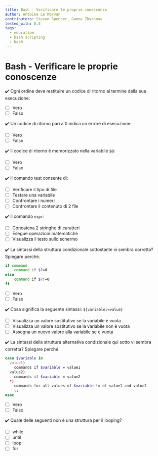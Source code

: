 ```yaml
---
title: Bash - Verificare le proprie conoscenze
author: Antoine Le Morvan
contributors: Steven Spencer, Ganna Zhyrnova
tested_with: 8.5
tags:
  - education
  - bash scripting
  - bash
---
```


# Bash - Verificare le proprie conoscenze

:heavy_check_mark: Ogni ordine deve restituire un codice di ritorno al termine della sua esecuzione:

- [ ] Vero
- [ ] Falso

:heavy_check_mark: Un codice di ritorno pari a 0 indica un errore di esecuzione:

- [ ] Vero
- [ ] Falso

:heavy_check_mark: Il codice di ritorno è memorizzato nella variabile `$@`:

- [ ] Vero
- [ ] Falso

:heavy_check_mark: Il comando test consente di:

- [ ] Verificare il tipo di file
- [ ] Testare una variabile
- [ ] Confrontare i numeri
- [ ] Confrontare il contenuto di 2 file

:heavy_check_mark: Il comando `expr`:

- [ ] Concatena 2 stringhe di caratteri
- [ ] Esegue operazioni matematiche
- [ ] Visualizza il testo sullo schermo

:heavy_check_mark: La sintassi della struttura condizionale sottostante vi sembra corretta? Spiegare perché.

```bash
if command
    command if $?=0
else
    command if $?!=0
fi
```

- [ ] Vero
- [ ] Falso

:heavy_check_mark: Cosa significa la seguente sintassi: `${variable:=value}`

- [ ] Visualizza un valore sostitutivo se la variabile è vuota
- [ ] Visualizza un valore sostitutivo se la variabile non è vuota
- [ ] Assegna un nuovo valore alla variabile se è vuota

:heavy_check_mark: La sintassi della struttura alternativa condizionale qui sotto vi sembra corretta? Spiegare perché.

```bash
case $variable in
  value1)
    commands if $variable = value1
  value2)
    commands if $variable = value2
  *)
    commands for all values of $variable != of value1 and value2
    ;;
esac
```

- [ ] Vero
- [ ] Falso

:heavy_check_mark: Quale delle seguenti non è una struttura per il looping?

- [ ] while
- [ ] until
- [ ] loop
- [ ] for
